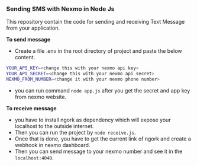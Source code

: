 ### Sending SMS with Nexmo in Node Js

This repository contain the code for sending and receiving Text Message from your application.

**To send message**


- Create a file .env in the root directory of project and paste the below content.

```sh
YOUR_API_KEY=<change this with your nexmo api key>
YOUR_API_SECRET=<change this with your nexmo api secret>
NEXMO_FROM_NUMBER=<change it with your nexmo phone number>
 ```

- you can run command `node app.js` after you get the secret and app key from nexmo website.


**To receive message**
- you have to install ngork as dependency which will expose your localhost to the outside internet.
- Then you can run the project by  `node receive.js`.
- Once that is done, you have to get the current link of ngork and create a webhook in nexmo dashboard.
- Then you can send message to your nexmo number and see it in the `localhost:4040`.

